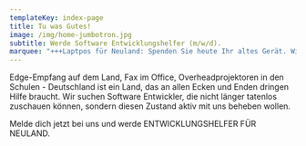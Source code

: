 ```yaml
---
templateKey: index-page
title: Tu was Gutes!
image: /img/home-jumbotron.jpg
subtitle: Werde Software Entwicklungshelfer (m/w/d).
marquee: "+++Laptpos für Neuland: Spenden Sie heute Ihr altes Gerät. Wir machen es fit und leiten es an bedürftige Schulen in Leuland weiter+++"
---
```


Edge-Empfang auf dem Land, Fax im Office, Overheadprojektoren in den Schulen - Deutschland ist ein Land, das an allen Ecken und Enden dringen Hilfe braucht. Wir suchen Software Entwickler, die nicht länger tatenlos zuschauen können, sondern diesen Zustand aktiv mit uns beheben wollen.

Melde dich jetzt bei uns und werde ENTWICKLUNGSHELFER FÜR NEULAND.
